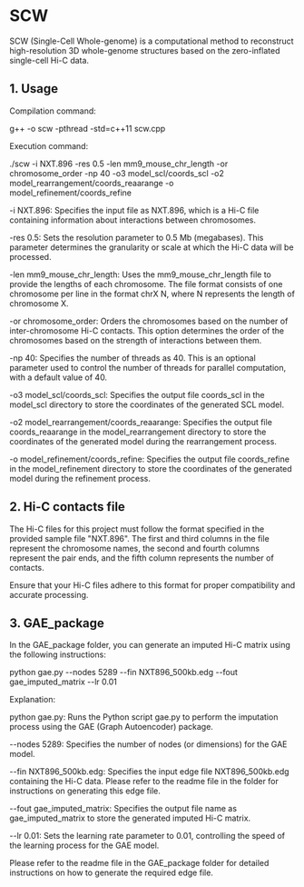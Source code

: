 # SCW
SCW (Single-Cell Whole-genome) is a computational method to reconstruct high-resolution 3D whole-genome structures based on the zero-inflated single-cell Hi-C data.
## 1. Usage
Compilation command:

g++ -o scw -pthread -std=c++11 scw.cpp

Execution command:

./scw -i NXT.896 -res 0.5 -len mm9_mouse_chr_length -or chromosome_order -np 40 -o3 model_scl/coords_scl -o2 model_rearrangement/coords_reaarange -o model_refinement/coords_refine

-i NXT.896: Specifies the input file as NXT.896, which is a Hi-C file containing information about interactions between chromosomes.

-res 0.5: Sets the resolution parameter to 0.5 Mb (megabases). This parameter determines the granularity or scale at which the Hi-C data will be processed.

-len mm9_mouse_chr_length: Uses the mm9_mouse_chr_length file to provide the lengths of each chromosome. The file format consists of one chromosome per line in the format chrX N, where N represents the length of chromosome X.

-or chromosome_order: Orders the chromosomes based on the number of inter-chromosome Hi-C contacts. This option determines the order of the chromosomes based on the strength of interactions between them.

-np 40: Specifies the number of threads as 40. This is an optional parameter used to control the number of threads for parallel computation, with a default value of 40.

-o3 model_scl/coords_scl: Specifies the output file coords_scl in the model_scl directory to store the coordinates of the generated SCL model.

-o2 model_rearrangement/coords_reaarange: Specifies the output file coords_reaarange in the model_rearrangement directory to store the coordinates of the generated model during the rearrangement process.

-o model_refinement/coords_refine: Specifies the output file coords_refine in the model_refinement directory to store the coordinates of the generated model during the refinement process.
## 2. Hi-C contacts file

The Hi-C files for this project must follow the format specified in the provided sample file "NXT.896". The first and third columns in the file represent the chromosome names, the second and fourth columns represent the pair ends, and the fifth column represents the number of contacts.

Ensure that your Hi-C files adhere to this format for proper compatibility and accurate processing.

## 3. GAE_package

In the GAE_package folder, you can generate an imputed Hi-C matrix using the following instructions:

python gae.py --nodes 5289 --fin NXT896_500kb.edg --fout gae_imputed_matrix --lr 0.01

Explanation:

python gae.py: Runs the Python script gae.py to perform the imputation process using the GAE (Graph Autoencoder) package.

--nodes 5289: Specifies the number of nodes (or dimensions) for the GAE model.

--fin NXT896_500kb.edg: Specifies the input edge file NXT896_500kb.edg containing the Hi-C data. Please refer to the readme file in the folder for instructions on generating this edge file.

--fout gae_imputed_matrix: Specifies the output file name as gae_imputed_matrix to store the generated imputed Hi-C matrix.

--lr 0.01: Sets the learning rate parameter to 0.01, controlling the speed of the learning process for the GAE model.

Please refer to the readme file in the GAE_package folder for detailed instructions on how to generate the required edge file.
